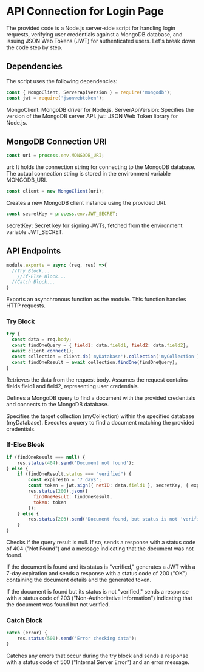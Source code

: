 # API Connection for Login Page
The provided code is a Node.js server-side script for handling login requests, verifying user credentials against a MongoDB database, and issuing JSON Web Tokens (JWT) for authenticated users. Let's break down the code step by step.

## Dependencies

The script uses the following dependencies:
```javascript
const { MongoClient, ServerApiVersion } = require('mongodb');
const jwt = require('jsonwebtoken');
```
MongoClient: MongoDB driver for Node.js.
ServerApiVersion: Specifies the version of the MongoDB server API.
jwt: JSON Web Token library for Node.js.

## MongoDB Connection URI

```javascript
const uri = process.env.MONGODB_URI;
```
uri: It holds the connection string for connecting to the MongoDB database. The actual connection string is stored in the environment variable MONGODB_URI.

```javascript
const client = new MongoClient(uri);
```
Creates a new MongoDB client instance using the provided URI.

```javascript
const secretKey = process.env.JWT_SECRET;
```
secretKey: Secret key for signing JWTs, fetched from the environment variable JWT_SECRET.

## API Endpoints
```javascript
module.exports = async (req, res) =>{
  //Try Block...
    //If-Else Block...
  //Catch Block...
}
```
Exports an asynchronous function as the module. This function handles HTTP requests.

### Try Block
```javascript
try {
  const data = req.body;
  const findOneQuery = { field1: data.field1, field2: data.field2};
  await client.connect();
  const collection = client.db('myDatabase').collection('myCollection');
  const findOneResult = await collection.findOne(findOneQuery);
}
```

Retrieves the data from the request body. Assumes the request contains fields field1 and field2, representing user credentials.

Defines a MongoDB query to find a document with the provided credentials and connects to the MongoDB database.

Specifies the target collection (myCollection) within the specified database (myDatabase). Executes a query to find a document matching the provided credentials.

### If-Else Block
```javascript
if (findOneResult === null) {
    res.status(404).send('Document not found');
} else {
    if (findOneResult.status === "verified") {
        const expiresIn = '7 days';
        const token = jwt.sign({ netID: data.field1 }, secretKey, { expiresIn });
        res.status(200).json({
          findOneResult: findOneResult,
          token: token
        });
    } else {
        res.status(203).send("Document found, but status is not 'verified'");
    }
}
```
Checks if the query result is null. If so, sends a response with a status code of 404 ("Not Found") and a message indicating that the document was not found.

If the document is found and its status is "verified," generates a JWT with a 7-day expiration and sends a response with a status code of 200 ("OK") containing the document details and the generated token.

If the document is found but its status is not "verified," sends a response with a status code of 203 ("Non-Authoritative Information") indicating that the document was found but not verified.

### Catch Block

```javascript
catch (error) {
    res.status(500).send('Error checking data');
}
```
Catches any errors that occur during the try block and sends a response with a status code of 500 ("Internal Server Error") and an error message.
